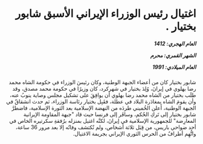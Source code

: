 <h1 dir="rtl">اغتيال رئيس الوزراء الإيراني الأسبق شابور بختيار .</h1>

<h5 dir="rtl">العام الهجري:  1412

الشهر القمري: محرم

العام الميلادي: 1991</h5>

<p dir="rtl">شابور بختيار كان من أعضاء الجبهة الوطنية، وكان رئيسَ الوزراء في حكومة الشاه محمد رضا بهلوي في إيرانَ، وُلِدَ بختيار في شهركرد، كان وزيرًا في حكومة محمد مصدق، وقد طلَب بختيار من الشاه محمد رضا بهلوي أن يوافِقَ على تشكيل مجلس وصاية ينوبُ عنه، وأن يقومَ الشاه بمغادَرة البلاد في عطلة، فقَبِل بختيار رئاسة الوزراء، ثم حدث انشقاقٌ في الجبهة الوطنية، أَعلن الخُميني طردَه من النهضة الإسلامية بعد الثورة الإسلامية، فاضطرَّ شابور بختيار إلى تَركِ الحُكم، وسافَر إلى فرنسا حيث قاد "جبهة المقاومة الإيرانية المعارِضة" للجمهورية الإسلامية في إيرانَ، لكنَّه اغتيل بمنزله برُفقةِ سكرتيره الخاص في أحد ضواحي باريس، من قِبَل ثلاثة أشخاص، ولم تُكتشف وفاتُه إلا بعد مرور 36 ساعة، واتُّهِم أطرافٌ من الحرس الثوري الإيراني بجريمة الاغتيال.</p></br>
